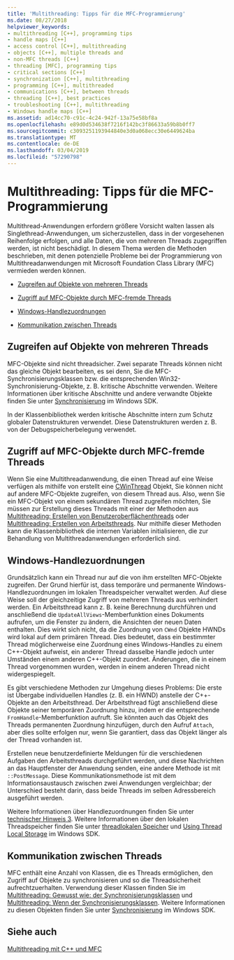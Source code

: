 ```yaml
---
title: 'Multithreading: Tipps für die MFC-Programmierung'
ms.date: 08/27/2018
helpviewer_keywords:
- multithreading [C++], programming tips
- handle maps [C++]
- access control [C++], multithreading
- objects [C++], multiple threads and
- non-MFC threads [C++]
- threading [MFC], programming tips
- critical sections [C++]
- synchronization [C++], multithreading
- programming [C++], multithreaded
- communications [C++], between threads
- threading [C++], best practices
- troubleshooting [C++], multithreading
- Windows handle maps [C++]
ms.assetid: ad14cc70-c91c-4c24-942f-13a75e58bf8a
ms.openlocfilehash: e89d0d534638f7216f142bc3f86633a59b8b0ff7
ms.sourcegitcommit: c3093251193944840e3d0a068ecc30e6449624ba
ms.translationtype: MT
ms.contentlocale: de-DE
ms.lasthandoff: 03/04/2019
ms.locfileid: "57290798"
---
```

# <a name="multithreading-mfc-programming-tips"></a>Multithreading: Tipps für die MFC-Programmierung

Multithread-Anwendungen erfordern größere Vorsicht walten lassen als Singlethread-Anwendungen, um sicherzustellen, dass in der vorgesehenen Reihenfolge erfolgen, und alle Daten, die von mehreren Threads zugegriffen werden, ist nicht beschädigt. In diesem Thema werden die Methoden beschrieben, mit denen potenzielle Probleme bei der Programmierung von Multithreadanwendungen mit Microsoft Foundation Class Library (MFC) vermieden werden können.

- [Zugreifen auf Objekte von mehreren Threads](#_core_accessing_objects_from_multiple_threads)

- [Zugriff auf MFC-Objekte durch MFC-fremde Threads](#_core_accessing_mfc_objects_from_non.2d.mfc_threads)

- [Windows-Handlezuordnungen](#_core_windows_handle_maps)

- [Kommunikation zwischen Threads](#_core_communicating_between_threads)

##  <a name="_core_accessing_objects_from_multiple_threads"></a> Zugreifen auf Objekte von mehreren Threads

MFC-Objekte sind nicht threadsicher. Zwei separate Threads können nicht das gleiche Objekt bearbeiten, es sei denn, Sie die MFC-Synchronisierungsklassen bzw. die entsprechenden Win32-Synchronisierung-Objekte, z. B. kritische Abschnitte verwenden. Weitere Informationen über kritische Abschnitte und andere verwandte Objekte finden Sie unter [Synchronisierung](/windows/desktop/Sync/synchronization) im Windows SDK.

In der Klassenbibliothek werden kritische Abschnitte intern zum Schutz globaler Datenstrukturen verwendet. Diese Datenstrukturen werden z. B. von der Debugspeicherbelegung verwendet.

##  <a name="_core_accessing_mfc_objects_from_non.2d.mfc_threads"></a> Zugriff auf MFC-Objekte durch MFC-fremde Threads

Wenn Sie eine Multithreadanwendung, die einen Thread auf eine Weise verfügen als mithilfe von erstellt eine [CWinThread](../mfc/reference/cwinthread-class.md) Objekt, Sie können nicht auf andere MFC-Objekte zugreifen, von diesem Thread aus. Also, wenn Sie ein MFC-Objekt von einem sekundären Thread zugreifen möchten, Sie müssen zur Erstellung dieses Threads mit einer der Methoden aus [Multithreading: Erstellen von Benutzeroberflächenthreads](multithreading-creating-user-interface-threads.md) oder [Multithreading: Erstellen von Arbeitsthreads](multithreading-creating-worker-threads.md). Nur mithilfe dieser Methoden kann die Klassenbibliothek die internen Variablen initialisieren, die zur Behandlung von Multithreadanwendungen erforderlich sind.

##  <a name="_core_windows_handle_maps"></a> Windows-Handlezuordnungen

Grundsätzlich kann ein Thread nur auf die von ihm erstellten MFC-Objekte zugreifen. Der Grund hierfür ist, dass temporäre und permanente Windows-Handlezuordnungen im lokalen Threadspeicher verwaltet werden. Auf diese Weise soll der gleichzeitige Zugriff von mehreren Threads aus verhindert werden. Ein Arbeitsthread kann z. B. keine Berechnung durchführen und anschließend die `UpdateAllViews`-Memberfunktion eines Dokuments aufrufen, um die Fenster zu ändern, die Ansichten der neuen Daten enthalten. Dies wirkt sich nicht, da die Zuordnung von `CWnd` Objekte HWNDs wird lokal auf dem primären Thread. Dies bedeutet, dass ein bestimmter Thread möglicherweise eine Zuordnung eines Windows-Handles zu einem C++-Objekt aufweist, ein anderer Thread dasselbe Handle jedoch unter Umständen einem anderen C++-Objekt zuordnet. Änderungen, die in einem Thread vorgenommen wurden, werden in einem anderen Thread nicht widergespiegelt.

Es gibt verschiedene Methoden zur Umgehung dieses Problems: Die erste ist Übergabe individuellen Handles (z. B. ein HWND) anstelle der C++-Objekte an den Arbeitsthread. Der Arbeitsthread fügt anschließend diese Objekte seiner temporären Zuordnung hinzu, indem er die entsprechende `FromHandle`-Memberfunktion aufruft. Sie könnten auch das Objekt des Threads permanenten Zuordnung hinzufügen, durch den Aufruf `Attach`, aber dies sollte erfolgen nur, wenn Sie garantiert, dass das Objekt länger als der Thread vorhanden ist.

Erstellen neue benutzerdefinierte Meldungen für die verschiedenen Aufgaben den Arbeitsthreads durchgeführt werden, und diese Nachrichten an das Hauptfenster der Anwendung senden, eine andere Methode ist mit `::PostMessage`. Diese Kommunikationsmethode ist mit dem Informationsaustausch zwischen zwei Anwendungen vergleichbar; der Unterschied besteht darin, dass beide Threads im selben Adressbereich ausgeführt werden.

Weitere Informationen über Handlezuordnungen finden Sie unter [technischer Hinweis 3](../mfc/tn003-mapping-of-windows-handles-to-objects.md). Weitere Informationen über den lokalen Threadspeicher finden Sie unter [threadlokalen Speicher](/windows/desktop/ProcThread/thread-local-storage) und [Using Thread Local Storage](/windows/desktop/ProcThread/using-thread-local-storage) im Windows SDK.

##  <a name="_core_communicating_between_threads"></a> Kommunikation zwischen Threads

MFC enthält eine Anzahl von Klassen, die es Threads ermöglichen, den Zugriff auf Objekte zu synchronisieren und so die Threadsicherheit aufrechtzuerhalten. Verwendung dieser Klassen finden Sie im [Multithreading: Gewusst wie: der Synchronisierungsklassen](multithreading-how-to-use-the-synchronization-classes.md) und [Multithreading: Wenn der Synchronisierungsklassen](multithreading-when-to-use-the-synchronization-classes.md). Weitere Informationen zu diesen Objekten finden Sie unter [Synchronisierung](/windows/desktop/Sync/synchronization) im Windows SDK.

## <a name="see-also"></a>Siehe auch

[Multithreading mit C++ und MFC](multithreading-with-cpp-and-mfc.md)
